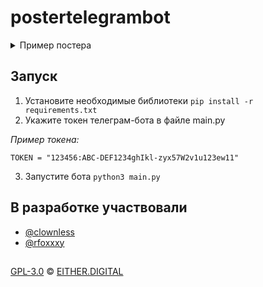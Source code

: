 # postertelegrambot

<details>
  <summary>Пример постера</summary>
  <img src="https://sun9-88.userapi.com/s/v1/ig2/_tCmYXYiN5CzzVTWLy_j-LbiSLvAmAjqeAuX3E5928Vh7ehcmmKpAqbnaIFMMtPX2sUTgwSzEktyCHdnR3hDzGpl.jpg?size=1280x720&quality=96&type=album">
</details>

## Запуск
1. Установите необходимые библиотеки
`pip install -r requirements.txt`
2. Укажите токен телеграм-бота в файле main.py

_Пример токена:_
```
TOKEN = "123456:ABC-DEF1234ghIkl-zyx57W2v1u123ew11"
```
3. Запустите бота
`python3 main.py`

## В разработке участвовали
- [@clownless](https://github.com/clownless)
- [@rfoxxxy](https://github.com/rfoxxxy)

##
[GPL-3.0](./LICENSE) © [EITHER.DIGITAL](https://either.digital)
